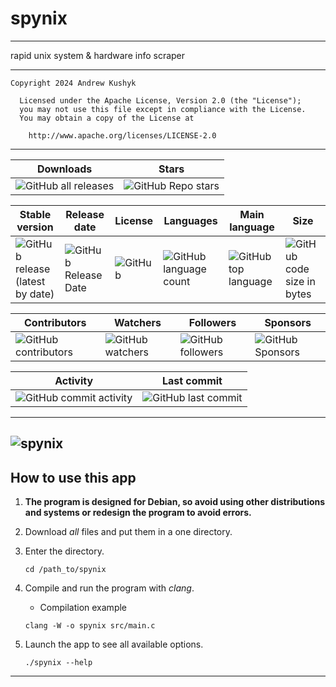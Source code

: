 # spynix
---

rapid unix system & hardware info scraper

---
    Copyright 2024 Andrew Kushyk

      Licensed under the Apache License, Version 2.0 (the "License");
      you may not use this file except in compliance with the License.
      You may obtain a copy of the License at
        
        http://www.apache.org/licenses/LICENSE-2.0

---

| Downloads | Stars |
|---|---|
| ![GitHub all releases](https://img.shields.io/github/downloads/git-user-cpp/spynix/total?color=00FF00&label=Downloads&logo=GitHub&logoColor=00FF00&style=for-the-badge) | ![GitHub Repo stars](https://img.shields.io/github/stars/git-user-cpp/spynix?color=FFFF00&label=Stars&logo=GitHub&logoColor=FFFF00&style=for-the-badge) |

| Stable version | Release date | License | Languages | Main language | Size |
|---|---|---|---|---|---|
| ![GitHub release (latest by date)](https://img.shields.io/github/v/release/git-user-cpp/spynix?color=ff0000&label=Release&logo=GitHub&logoColor=ff0000&style=for-the-badge) | ![GitHub Release Date](https://img.shields.io/github/release-date/git-user-cpp/spynix?color=ff4500&label=Release%20date&logo=GitHub&logoColor=ff4500&style=for-the-badge) | ![GitHub](https://img.shields.io/github/license/git-user-cpp/spynix?color=FFD700&label=License&logo=GitHub&logoColor=FFD700&style=for-the-badge) | ![GitHub language count](https://img.shields.io/github/languages/count/git-user-cpp/spynix?color=7FFFD4&label=Languages&logo=GitHub&logoColor=7FFFD4&style=for-the-badge) | ![GitHub top language](https://img.shields.io/github/languages/top/git-user-cpp/spynix?color=red&label=Rust&logo=GitHub&logoColor=red&style=for-the-badge) | ![GitHub code size in bytes](https://img.shields.io/github/languages/code-size/git-user-cpp/spynix?color=00BFFF&label=Code%20size&logo=GitHub&logoColor=00BFFF&style=for-the-badge) |

| Contributors | Watchers | Followers | Sponsors |
|---|---|---|---|
| ![GitHub contributors](https://img.shields.io/github/contributors-anon/git-user-cpp/spynix?color=ff0000&label=Contributors&logo=GitHub&logoColor=ff0000&style=for-the-badge) | ![GitHub watchers](https://img.shields.io/github/watchers/git-user-cpp/spynix?color=DC143C&label=Watchers&logo=GitHub&logoColor=DC143C&style=for-the-badge) | ![GitHub followers](https://img.shields.io/github/followers/git-user-cpp?color=7FFF00&label=Followers&logo=GitHub&logoColor=7FFF00&style=for-the-badge) | ![GitHub Sponsors](https://img.shields.io/github/sponsors/git-user-cpp?color=00FFFF&label=Sponsors&logo=GitHub&logoColor=00FFFF&style=for-the-badge) |

| Activity | Last commit|
|---|---|
| ![GitHub commit activity](https://img.shields.io/github/commit-activity/y/git-user-cpp/spynix?color=98FB98&label=Commit%20activity&logo=GitHub&logoColor=98FB98&style=for-the-badge) | ![GitHub last commit](https://img.shields.io/github/last-commit/git-user-cpp/spynix?color=98FB98&label=Last%20commit&logo=GitHub&logoColor=98FB98&style=for-the-badge) |

---
![spynix](https://github.com/git-user-cpp/spynix/assets/61907955/5982b092-9622-4cf7-b1e2-109e8e7c2b68)
---

## How to use this app

1) **The program is designed for Debian, so avoid using other distributions and systems or redesign the program to avoid errors.**

2) Download *all* files and put them in a one directory.

3) Enter the directory.
   ```
   cd /path_to/spynix
   ```

4) Compile and run the program with *clang*.
    - Compilation example
    ```
    clang -W -o spynix src/main.c 
    ```
5) Launch the app to see all available options.
    ```
    ./spynix --help
    ```
---
